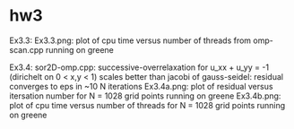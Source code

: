 # hw3

Ex3.3:
     Ex3.3.png:  plot of cpu time versus number of threads from omp-scan.cpp running on greene
     
Ex3.4:
     sor2D-omp.cpp: successive-overrelaxation for u_xx + u_yy = -1 (dirichelt on 0 < x,y < 1)
     scales better than jacobi of gauss-seidel: residual converges to eps in ~10 N iterations
     Ex3.4a.png: plot of residual versus itersation number for N = 1028 grid points running on greene
     Ex3.4b.png: plot of cpu time versus number of threads for N = 1028 grid points running on greene 
